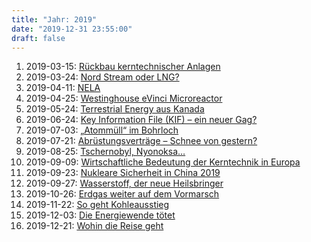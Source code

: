 ```yaml
---
title: "Jahr: 2019"
date: "2019-12-31 23:55:00"
draft: false
---
```


1. 2019-03-15: [Rückbau kerntechnischer Anlagen](../2019-03-15-rueckbau-kerntechnischer-anlagen)
2. 2019-03-24: [Nord Stream oder LNG?](../2019-03-24-nord-stream-oder-lng)
3. 2019-04-11: [NELA](../2019-04-11-nela)
4. 2019-04-25: [Westinghouse eVinci Microreactor](../2019-04-25-westinghouse-evinci-microreactor)
5. 2019-05-24: [Terrestrial Energy aus Kanada](../2019-05-24-terrestrial-energy-aus-kanada)
6. 2019-06-24: [Key Information File (KIF) – ein neuer Gag?](../2019-06-24-key-information-file-kif-ein-neuer-gag)
7. 2019-07-03: [„Atommüll“ im Bohrloch](../2019-07-03-atommuell-im-bohrloch)
8. 2019-07-21: [Abrüstungsverträge – Schnee von gestern?](../2019-07-21-abruestungsvertraege-schnee-von-gestern)
9. 2019-08-25: [Tschernobyl, Nyonoksa…](../2019-08-25-tschernobyl-nyonoksa)
10. 2019-09-09: [Wirtschaftliche Bedeutung der Kerntechnik in Europa](../2019-09-09-wirtschaftliche-bedeutung-der-kerntechnik-in-europa)
11. 2019-09-23: [Nukleare Sicherheit in China 2019](../2019-09-23-nukleare-sicherheit-in-china-2019)
12. 2019-09-27: [Wasserstoff, der neue Heilsbringer](../2019-09-27-wasserstoff-der-neue-heilsbringer)
13. 2019-10-26: [Erdgas weiter auf dem Vormarsch](../2019-10-26-erdgas-weiter-auf-dem-vormarsch)
14. 2019-11-22: [So geht Kohleausstieg](../2019-11-22-so-geht-kohleausstieg)
15. 2019-12-03: [Die Energiewende tötet](../2019-12-03-die-energiewende-toetet)
16. 2019-12-21: [Wohin die Reise geht](../2019-12-21-wohin-die-reise-geht)



